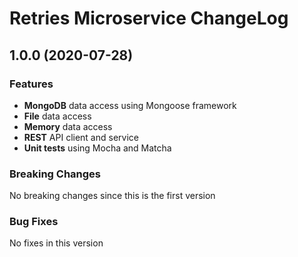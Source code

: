 # Retries Microservice ChangeLog

## <a name="1.0.0"></a> 1.0.0 (2020-07-28)

### Features
* **MongoDB** data access using Mongoose framework
* **File** data access 
* **Memory** data access 
* **REST** API client and service
* **Unit tests** using Mocha and Matcha

### Breaking Changes
No breaking changes since this is the first version

### Bug Fixes
No fixes in this version

